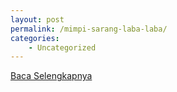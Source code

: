 ```yaml
---
layout: post
permalink: /mimpi-sarang-laba-laba/
categories:
    - Uncategorized
---
```


[Baca Selengkapnya](/07)
